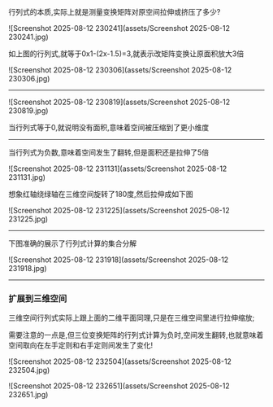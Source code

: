 行列式的本质,实际上就是测量变换矩阵对原空间拉伸或挤压了多少?

![Screenshot 2025-08-12 230241](assets/Screenshot 2025-08-12 230241.jpg)

如上图的行列式,就等于0x1-(2x-1.5)=3,就表示改矩阵变换让原面积放大3倍

![Screenshot 2025-08-12 230306](assets/Screenshot 2025-08-12 230306.jpg)

---

![Screenshot 2025-08-12 230819](assets/Screenshot 2025-08-12 230819.jpg)

当行列式等于0,就说明没有面积,意味着空间被压缩到了更小维度

---

当行列式为负数,意味着空间发生了翻转,但是面积还是拉伸了5倍

![Screenshot 2025-08-12 231131](assets/Screenshot 2025-08-12 231131.jpg)

想象红轴绕绿轴在三维空间旋转了180度,然后拉伸成如下图

![Screenshot 2025-08-12 231225](assets/Screenshot 2025-08-12 231225.jpg)

---

下图准确的展示了行列式计算的集合分解

![Screenshot 2025-08-12 231918](assets/Screenshot 2025-08-12 231918.jpg)

---

### 扩展到三维空间

三维空间行列式实际上跟上面的二维平面同理,只是在三维空间里进行拉伸缩放;

需要注意的一点是,但三位变换矩阵的行列式计算为负时,空间发生翻转,也就意味着空间取向在左手定则和右手定则间发生了变化!

![Screenshot 2025-08-12 232504](assets/Screenshot 2025-08-12 232504.jpg)

![Screenshot 2025-08-12 232651](assets/Screenshot 2025-08-12 232651.jpg)